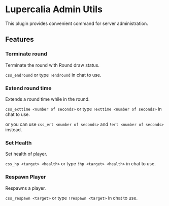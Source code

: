 # Lupercalia Admin Utils

This plugin provides convenient command for server administration.

## Features

### Terminate round

Terminate the round with Round draw status.

`css_endround` or type `!endround` in chat to use.


### Extend round time

Extends a round time while in the round.

`css_exttime <number of seconds>` or type `!exttime <number of seconds>` in chat to use.

or you can use `css_ert <number of seconds>` and `!ert <number of seconds>` instead.


### Set Health

Set health of player.

`css_hp <target> <health>` or type `!hp <target> <health>` in chat to use.


### Respawn Player

Respawns a player.

`css_respawn <target>` or type `!respawn <target>` in chat to use.